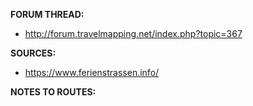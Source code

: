 ﻿**FORUM THREAD:**
- http://forum.travelmapping.net/index.php?topic=367


**SOURCES:**
- https://www.ferienstrassen.info/


**NOTES TO ROUTES:**
